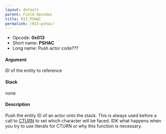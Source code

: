```yaml
---
layout: default
parent: Field Opcodes
title: 013_PSHAC
permalink: /013-pshac/
---
```


-   Opcode: **0x013**
-   Short name: **PSHAC**
-   Long name: Push actor code???

#### Argument

ID of the entity to reference

#### Stack

none

#### Description

Push the entity ID of an actor onto the stack. This is always used before a call to [CTURN](090_CTURN) to set which character will be faced. IDK what happens when you try to use literals for CTURN or why this function is necessary.
